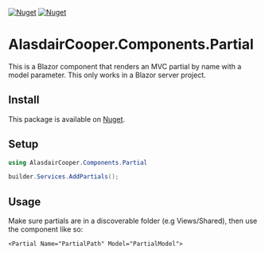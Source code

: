 [![Nuget](https://img.shields.io/nuget/v/AlasdairCooper.Components.Partial?color=eebb00&style=for-the-badge)](https://www.nuget.org/packages/AlasdairCooper.Components.Partial)
[![Nuget](https://img.shields.io/nuget/dt/AlasdairCooper.Components.Partial?color=0033ee&style=for-the-badge)](https://www.nuget.org/packages/AlasdairCooper.Components.Partial)

# AlasdairCooper.Components.Partial

This is a Blazor component that renders an MVC partial by name with a model parameter. This only works in a Blazor server project.

## Install

This package is available on [Nuget](https://www.nuget.org/packages/AlasdairCooper.Components.Partial).

## Setup

```csharp
using AlasdairCooper.Components.Partial

builder.Services.AddPartials();
```

## Usage

Make sure partials are in a discoverable folder (e.g Views/Shared), then use the component like so: 

```razor
<Partial Name="PartialPath" Model="PartialModel">
```

